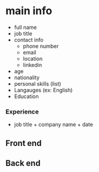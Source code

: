 # main info
- full name
- job title
- contact info 
  -  phone number 
  -  email 
  -  location
  -  linkedin
- age 
- nationality    
- personal skills (list)
- Langauges (ex: English)
- Education

### Experience 
- job title + company name + date
## Front end 


## Back end

